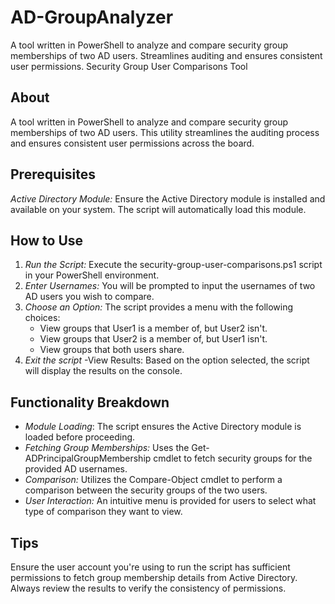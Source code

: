 # AD-GroupAnalyzer
A tool written in PowerShell to analyze and compare security group memberships of two AD users. Streamlines auditing and ensures consistent user permissions.
Security Group User Comparisons Tool

## About
A tool written in PowerShell to analyze and compare security group memberships of two AD users. This utility streamlines the auditing process and ensures consistent user permissions across the board.

## Prerequisites
*Active Directory Module:* Ensure the Active Directory module is installed and available on your system. The script will automatically load this module.

## How to Use
1. *Run the Script:* Execute the security-group-user-comparisons.ps1 script in your PowerShell environment.
2. *Enter Usernames:* You will be prompted to input the usernames of two AD users you wish to compare.
3. *Choose an Option:* The script provides a menu with the following choices:
    - View groups that User1 is a member of, but User2 isn't.
    - View groups that User2 is a member of, but User1 isn't.
    - View groups that both users share.
4. *Exit the script*
    -View Results: Based on the option selected, the script will display the results on the console.

## Functionality Breakdown
- *Module Loading*: The script ensures the Active Directory module is loaded before proceeding.
- *Fetching Group Memberships:* Uses the Get-ADPrincipalGroupMembership cmdlet to fetch security groups for the provided AD usernames.
- *Comparison:* Utilizes the Compare-Object cmdlet to perform a comparison between the security groups of the two users.
- *User Interaction:* An intuitive menu is provided for users to select what type of comparison they want to view.

## Tips
Ensure the user account you're using to run the script has sufficient permissions to fetch group membership details from Active Directory.
Always review the results to verify the consistency of permissions.
